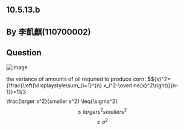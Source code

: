 ## 10.5.13.b
## By 李凱麒(110700002)

## Question
![image](https://github.com/HWTeng-Course/202402-Statistics/assets/162072191/1792a458-ac8b-4a70-bde8-708446066f95)

the variance of amounts of oil requried to produce corn:
 $${s}^2=\{\frac{\left(\displaystyle\sum_{i=1}^{n} x_i^2-\overline{x}^2\right)}{n-1}}=11/3$$
$$\frac{larger  s^2}{smaller  s^2}	\leq{\sigma^2}$$\leq {larger  s^2}{smaller  s^2}	$$
$$\leq{\sigma^2}$$
